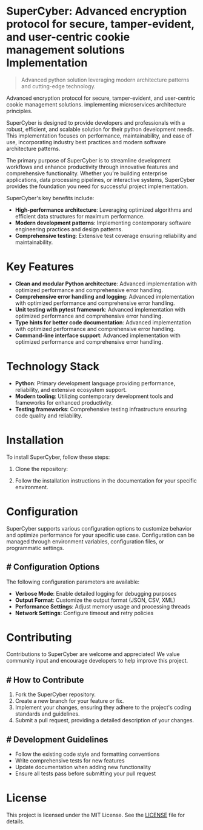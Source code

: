 <!-- fallback_SuperCyber_20250802215947_38801 -->

# SuperCyber: Advanced encryption protocol for secure, tamper-evident, and user-centric cookie management solutions Implementation
> Advanced python solution leveraging modern architecture patterns and cutting-edge technology.

Advanced encryption protocol for secure, tamper-evident, and user-centric cookie management solutions. implementing microservices architecture principles.

SuperCyber is designed to provide developers and professionals with a robust, efficient, and scalable solution for their python development needs. This implementation focuses on performance, maintainability, and ease of use, incorporating industry best practices and modern software architecture patterns.

The primary purpose of SuperCyber is to streamline development workflows and enhance productivity through innovative features and comprehensive functionality. Whether you're building enterprise applications, data processing pipelines, or interactive systems, SuperCyber provides the foundation you need for successful project implementation.

SuperCyber's key benefits include:

* **High-performance architecture**: Leveraging optimized algorithms and efficient data structures for maximum performance.
* **Modern development patterns**: Implementing contemporary software engineering practices and design patterns.
* **Comprehensive testing**: Extensive test coverage ensuring reliability and maintainability.

# Key Features

* **Clean and modular Python architecture**: Advanced implementation with optimized performance and comprehensive error handling.
* **Comprehensive error handling and logging**: Advanced implementation with optimized performance and comprehensive error handling.
* **Unit testing with pytest framework**: Advanced implementation with optimized performance and comprehensive error handling.
* **Type hints for better code documentation**: Advanced implementation with optimized performance and comprehensive error handling.
* **Command-line interface support**: Advanced implementation with optimized performance and comprehensive error handling.

# Technology Stack

* **Python**: Primary development language providing performance, reliability, and extensive ecosystem support.
* **Modern tooling**: Utilizing contemporary development tools and frameworks for enhanced productivity.
* **Testing frameworks**: Comprehensive testing infrastructure ensuring code quality and reliability.

# Installation

To install SuperCyber, follow these steps:

1. Clone the repository:


2. Follow the installation instructions in the documentation for your specific environment.

# Configuration

SuperCyber supports various configuration options to customize behavior and optimize performance for your specific use case. Configuration can be managed through environment variables, configuration files, or programmatic settings.

## # Configuration Options

The following configuration parameters are available:

* **Verbose Mode**: Enable detailed logging for debugging purposes
* **Output Format**: Customize the output format (JSON, CSV, XML)
* **Performance Settings**: Adjust memory usage and processing threads
* **Network Settings**: Configure timeout and retry policies

# Contributing

Contributions to SuperCyber are welcome and appreciated! We value community input and encourage developers to help improve this project.

## # How to Contribute

1. Fork the SuperCyber repository.
2. Create a new branch for your feature or fix.
3. Implement your changes, ensuring they adhere to the project's coding standards and guidelines.
4. Submit a pull request, providing a detailed description of your changes.

## # Development Guidelines

* Follow the existing code style and formatting conventions
* Write comprehensive tests for new features
* Update documentation when adding new functionality
* Ensure all tests pass before submitting your pull request

# License

This project is licensed under the MIT License. See the [LICENSE](https://github.com/cerenyilmazjinx/SuperCyber/blob/main/LICENSE) file for details.
